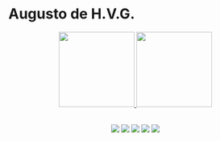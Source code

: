 # Augusto de H.V.G.

<div align="center">
  <a href="https://github.com/AHVG">
    <img height="150px" src="https://github-readme-stats.vercel.app/api?username=AHVG&show_icons=true&theme=dracula&include_all_commits=true&count_private=true"/>
  </a>
  <a href="https://github.com/AHVG">
    <img height="150px" src="https://github-readme-stats.vercel.app/api/top-langs/?username=AHVG&layout-compact&langs_count=16&theme=dracula"/>
  </a>
</div>

##

<div align="center">
  <img align="center" src="https://img.shields.io/badge/C-00599C?style=for-the-badge&logo=c&logoColor=white"/>
  <img align="center" src="https://img.shields.io/badge/C%2B%2B-00599C?style=for-the-badge&logo=c%2B%2B&logoColor=white"/>
  <img align="center" src="https://img.shields.io/badge/JavaScript-F7DF1E?style=for-the-badge&logo=javascript&logoColor=black"/>
  <img align="center" src="https://img.shields.io/badge/HTML5-E34F26?style=for-the-badge&logo=html5&logoColor=white"/>
  <img align="center" src="https://img.shields.io/badge/CSS3-1572B6?style=for-the-badge&logo=css3&logoColor=white"/>
</div>

##
